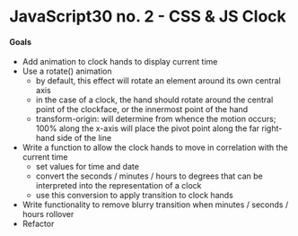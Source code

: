 # JavaScript30 no. 2 - CSS & JS Clock

#### Goals
* Add animation to clock hands to display current time
* Use a rotate() animation
  * by default, this effect will rotate an element around its own central axis
  * in the case of a clock, the hand should rotate around the central point of the clockface, or the innermost point of the hand
  * transform-origin: will determine from whence the motion occurs; 100% along the x-axis will place the pivot point along the far right-hand side of the line
* Write a function to allow the clock hands to move in correlation with the current time
  * set values for time and date
  * convert the seconds / minutes / hours to degrees that can be interpreted into the representation of a clock
  * use this conversion to apply transition to clock hands
* Write functionality to remove blurry transition when minutes / seconds / hours rollover
* Refactor

